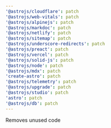 ```yaml
---
'@astrojs/cloudflare': patch
'@astrojs/web-vitals': patch
'@astrojs/alpinejs': patch
'@astrojs/markdoc': patch
'@astrojs/netlify': patch
'@astrojs/sitemap': patch
'@astrojs/underscore-redirects': patch
'@astrojs/preact': patch
'@astrojs/vercel': patch
'@astrojs/solid-js': patch
'@astrojs/node': patch
'@astrojs/mdx': patch
'create-astro': patch
'@astrojs/telemetry': patch
'@astrojs/upgrade': patch
'@astrojs/studio': patch
'astro': patch
'@astrojs/db': patch
---
```


Removes unused code
